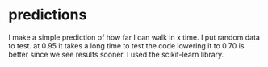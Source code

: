 # predictions
I make a simple prediction of how far I can walk in x time.
I put random data to test.
at 0.95 it takes a long time to test the code lowering it to 0.70 is better since we see results sooner.
I used the scikit-learn library.
